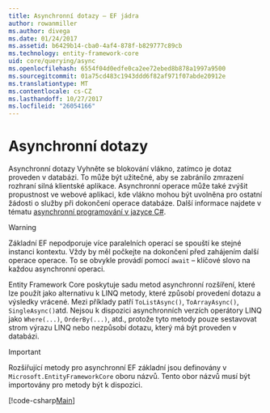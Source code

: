 ```yaml
---
title: Asynchronní dotazy – EF jádra
author: rowanmiller
ms.author: divega
ms.date: 01/24/2017
ms.assetid: b6429b14-cba0-4af4-878f-b829777c89cb
ms.technology: entity-framework-core
uid: core/querying/async
ms.openlocfilehash: 6554f04d0edfe0ca2ee72ebed8b878a1997a9500
ms.sourcegitcommit: 01a75cd483c1943ddd6f82af971f07abde20912e
ms.translationtype: MT
ms.contentlocale: cs-CZ
ms.lasthandoff: 10/27/2017
ms.locfileid: "26054166"
---
```

# <a name="asynchronous-queries"></a>Asynchronní dotazy

Asynchronní dotazy Vyhněte se blokování vlákno, zatímco je dotaz proveden v databázi. To může být užitečné, aby se zabránilo zmrazení rozhraní silná klientské aplikace. Asynchronní operace může také zvýšit propustnost ve webové aplikaci, kde vlákno mohou být uvolněna pro ostatní žádosti o služby při dokončení operace databáze. Další informace najdete v tématu [asynchronní programování v jazyce C#](https://docs.microsoft.com/dotnet/csharp/async).

> [!WARNING]  
> Základní EF nepodporuje více paralelních operací se spouští ke stejné instanci kontextu. Vždy by měl počkejte na dokončení před zahájením další operace operace. To se obvykle provádí pomocí `await` – klíčové slovo na každou asynchronní operaci.

Entity Framework Core poskytuje sadu metod asynchronní rozšíření, které lze použít jako alternativu k LINQ metody, které způsobí provedení dotazu a výsledky vrácené. Mezi příklady patří `ToListAsync()`, `ToArrayAsync()`, `SingleAsync()`atd. Nejsou k dispozici asynchronních verzích operátory LINQ jako `Where(...)`, `OrderBy(...)`, atd., protože tyto metody pouze sestavovat strom výrazu LINQ nebo nezpůsobí dotazu, který má být proveden v databázi.

> [!IMPORTANT]  
> Rozšiřující metody pro asynchronní EF základní jsou definovány v `Microsoft.EntityFrameworkCore` oboru názvů. Tento obor názvů musí být importovány pro metody být k dispozici.

[!code-csharp[Main](../../../samples/core/Querying/Querying/Async/Sample.cs#Sample)]
